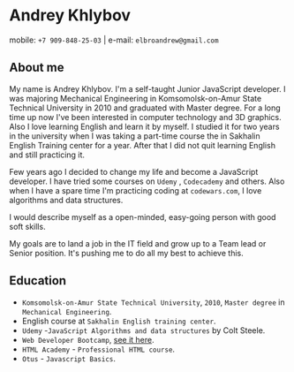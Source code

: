 # Andrey Khlybov

mobile: `+7 909-848-25-03` | e-mail: `elbroandrew@gmail.com`

## About me

My name is Andrey Khlybov. I'm a self-taught Junior JavaScript developer. I was majoring Mechanical Engineering in Komsomolsk-on-Amur State Technical University in 2010 and graduated with Master degree. For a long time up now I've been interested in computer technology and 3D graphics. Also I love learning English and learn it by myself. I studied it for two years in the university when I was taking a part-time course the in Sakhalin English Training center for a year. After that I did not quit learning English and still practicing it.

Few years ago I decided to change my life and become a JavaScript developer. I have tried some courses on `Udemy` , `Codecademy` and others. Also when I have a spare time I'm practicing coding at `codewars.com`, I love algorithms and data structures.

I would describe myself as a open-minded, easy-going person with good soft skills. 

My goals are to land a job in the IT field and grow up to a Team lead or Senior position. It's pushing me to do all my best to achieve this. 

## Education
- `Komsomolsk-on-Amur State Technical University`, `2010`, `Master degree` in `Mechanical Engineering`.
- English course at `Sakhalin English training center`. 
- `Udemy` -`JavaScript Algorithms and data structures` by Colt Steele.
- `Web Developer Bootcamp`, [see it here](https://andoraibu.github.io/yelpcamp/).
- `HTML Academy` - `Professional HTML course`.
- `Otus` - `Javascript Basics`.
